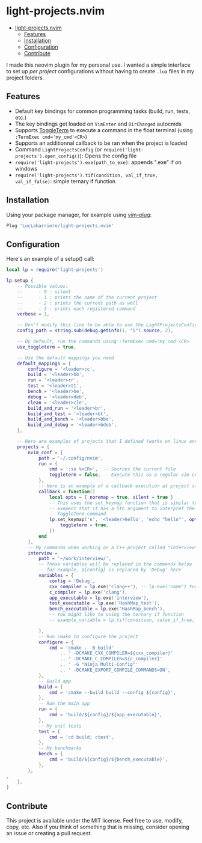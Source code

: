 # light-projects.nvim

<!--toc:start-->

- [light-projects.nvim](#light-projectsnvim)
  - [Features](#features)
  - [Installation](#installation)
  - [Configuration](#configuration)
  - [Contribute](#contribute)
  <!--toc:end-->

I made this neovim plugin for my personal use. I wanted a simple interface to
set up _per project_ configurations without having to create `.lua` files in my
project folders.

## Features

- Default key bindings for common programming tasks (build, run, tests, etc.)
- The key bindings get loaded on `VimEnter` and `DirChanged` autocmds
- Supports [ToggleTerm](https://github.com/akinsho/toggleterm.nvim) to execute a
  command in the float terminal (using `:TermExec cmd='my_cmd'<CR>`)
- Supports an additionnal callback to be ran when the project is loaded
- Command `LightProjectsConfig` (or `require('light-projects').open_config()`):
  Opens the config file
- `require('light-projects').exe(path_to_exe)`: appends ".exe" if on windows
- `require('light-projects').tif(condition, val_if_true, val_if_false)`: simple
  ternary if function

## Installation

Using your package manager, for example using
[vim-plug](https://github.com/junegunn/vim-plug):

```lua
Plug 'LucLabarriere/light-projects.nvim'
```

## Configuration

Here's an example of a setup() call:

```lua
local lp = require('light-projects')

lp.setup {
    -- Possible values:
    --      - 0 : silent
    --      - 1 : prints the name of the current project
    --      - 2 : prints the current path as well
    --      - 3 : prints each registered command
    verbose = 1,

    -- Don't modify this line to be able to use the LightProjectsConfig command
    config_path = string.sub(debug.getinfo(1, "S").source, 2),

    -- By default, run the commands using :TermExec cmd='my_cmd'<CR>
    use_toggleterm = true,

    -- Use the default mappings you need
    default_mappings = {
        configure = '<leader>cc',
        build = '<leader>bb',
        run = '<leader>rr',
        test = '<leader>tt',
        bench = '<leader>be',
        debug = '<leader>deb',
        clean = '<leader>cle',
        build_and_run = '<leader>br',
        build_and_test = '<leader>bt',
        build_and_bench = '<leader>bbe',
        build_and_debug = '<leader>bdeb',
    },

    -- Here are examples of projects that I defined (works on linux and windows)
    projects = {
        nvim_conf = {
            path = '~/.config/nvim',
            run = {
                cmd = ':so %<CR>',  -- Sources the current file
                toggleterm = false, -- Execute this as a regular vim command
            },
            -- Here is an example of a callback execution at project startup
            callback = function()
                local opts = { noremap = true, silent = true }
                -- This uses the set_keymap function that is similar to nvim_set_keymap
                -- exepect that it has a 5th argument to interpret the right and side as a
                -- ToggleTerm command
                lp.set_keymap('n', '<leader>hello', 'echo "hello"', opts, {
                    toggleterm = true,
                })
            end
        },
        -- My commands when working on a C++ project called "interview"
        interview =
            path = '~/work/interview/',
            -- Those variables will be replaced in the commands below
            -- for example, ${config} is replaced by 'Debug' here
            variables = {
                config = 'Debug',
                cxx_compiler = lp.exe('clang++'), -- lp.exe('name') turns 'name' to 'name.exe' on windows
                c_compiler = lp.exe('clang'),
                app_executable = lp.exe('interview'),
                test_executable = lp.exe('HashMap_test'),
                bench_executable = lp.exe('HashMap_bench'),
				-- You might like to using the ternary if function
				-- example_variable = lp.tif(condition, value_if_true, value_if_false),

            },
            -- Run cmake to configure the project
            configure = {
                cmd = 'cmake . -B build'
                    .. ' -DCMAKE_CXX_COMPILER=${cxx_compiler}'
                    .. ' -DCMAKE_C_COMPILER=${c_compiler}'
                    .. ' -G "Ninja Multi-Config"'
                    .. ' -DCMAKE_EXPORT_COMPILE_COMMANDS=ON',
            },
            -- Build app
            build = {
                cmd = 'cmake --build build --config ${config}',
            },
            -- Run the main app
            run = {
                cmd = 'build/${config}/${app_executable}',
            },
            -- My unit tests
            test = {
                cmd = 'cd build; ctest',
            },
            -- My benchmarks
            bench = {
                cmd = 'build/${config}/${bench_executable}',
            },
        },
,
    },
}
```

## Contribute

This project is available under the MIT license. Feel free to use, modify, copy,
etc. Also if you think of something that is missing, consider opening an issue
or creating a pull request.
